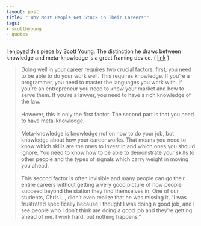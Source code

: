 ```yaml
---
layout: post
title: "'Why Most People Get Stuck in Their Careers'"
tags:
- scotthyoung
- quotes
---
```



I enjoyed this piece by Scott Young. The distinction he draws between knowledge and meta-knowledge is a great framing device. ( [link](https://www.scotthyoung.com/blog/2017/01/16/career-stuck/) )

> Doing well in your career requires two crucial factors: first, you need to be able to do your work well. This requires knowledge. If you’re a programmer, you need to master the languages you work with. If you’re an entrepreneur you need to know your market and how to serve them. If you’re a lawyer, you need to have a rich knowledge of the law.
><br/>
><br/>
> However, this is only the first factor. The second part is that you need to have meta-knowledge. 
><br/>
><br/>
> Meta-knowledge is knowledge not on how to do your job, but knowledge about how your career works. That means you need to know which skills are the ones to invest in and which ones you should ignore. You need to know how to be able to demonstrate your skills to other people and the types of signals which carry weight in moving you ahead. 
><br/>
><br/>
> This second factor is often invisible and many people can go their entire careers without getting a very good picture of how people succeed beyond the station they find themselves in. One of our students, Chris L., didn’t even realize that he was missing it, “I was frustrated specifically because I thought I was doing a good job, and I see people who I don’t think are doing a good job and they’re getting ahead of me. I work hard, but nothing happens.”
